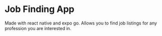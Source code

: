 # Job Finding App
Made with react native and expo go. Allows you to find job listings for any profession you are interested in.
